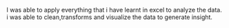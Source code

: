 I was able to apply everything that i have learnt in excel to analyze the data. i was able to clean,transforms and visualize the data to generate insight.
